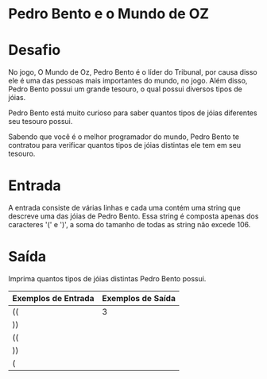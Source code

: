 # Pedro Bento e o Mundo de OZ

# Desafio
No jogo, O Mundo de Oz, Pedro Bento é o líder do Tribunal, por causa disso ele é uma das pessoas mais importantes do mundo, no jogo. Além disso, Pedro Bento possui um grande tesouro, o qual possui diversos tipos de jóias.

Pedro Bento está muito curioso para saber quantos tipos de jóias diferentes seu tesouro possui.

Sabendo que você é o melhor programador do mundo, Pedro Bento te contratou para verificar quantos tipos de jóias distintas ele tem em seu tesouro.

# Entrada
A entrada consiste de várias linhas e cada uma contém uma string que descreve uma das jóias de Pedro Bento. Essa string é composta apenas dos caracteres '(' e ')', a soma do tamanho de todas as string não excede 106.

# Saída
Imprima quantos tipos de jóias distintas Pedro Bento possui.

Exemplos de Entrada	  | Exemplos de Saída
--------- | ------
(( | 3
)) |
(( |
)) |
( |